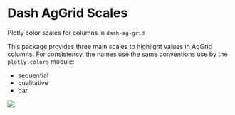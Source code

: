 # Dash AgGrid Scales

Plotly color scales for columns in `dash-ag-grid`

This package provides three main scales to highlight values in AgGrid columns. For consistency, the names use the same conventions use by the `plotly.colors` module:

- sequential
- qualitative
- bar

![](grid_with_color_scales.png)
